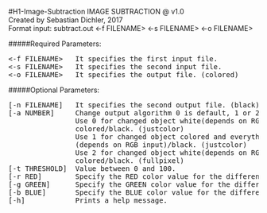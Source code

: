 #H1-Image-Subtraction
IMAGE SUBTRACTION @ v1.0  
Created by Sebastian Dichler, 2017  
Format input:	subtract.out <-f FILENAME> <-s FILENAME> <-o FILENAME>  

#####Required Parameters:  
<pre>
<-f FILENAME>   It specifies the first input file.
<-s FILENAME>   It specifies the second input file.
<-o FILENAME>   It specifies the output file. (colored)
</pre>

#####Optional Parameters:  
<pre>
[-n FILENAME]   It specifies the second output file. (black)
[-a NUMBER]     Change output algorithm 0 is default, 1 or 2
                Use 0 for changed object white(depends on RGB input) and everything else
                colored/black. (justcolor)
                Use 1 for changed object colored and everything else white
                (depends on RGB input)/black. (justcolor)
                Use 2 for changed object white(depends on RGB input) and everything else
                colored/black. (fullpixel)
[-t THRESHOLD]  Value between 0 and 100.
[-r RED]        Specify the RED color value for the difference area to be filled in.
[-g GREEN]      Specify the GREEN color value for the difference area to be filled in.
[-b BLUE]       Specify the BLUE color value for the difference area to be filled in.
[-h]            Prints a help message.
</pre>

